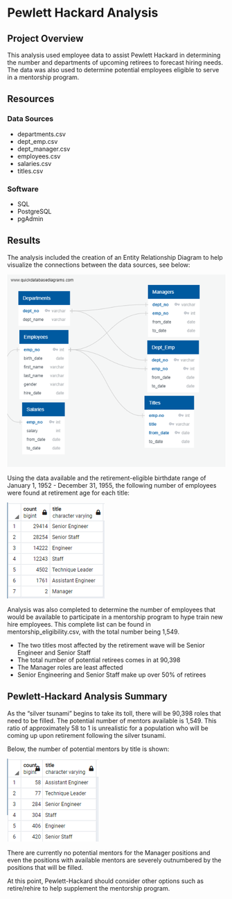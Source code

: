 # Pewlett Hackard Analysis

## Project Overview

This analysis used employee data to assist Pewlett Hackard in determining the number and departments of upcoming retirees to forecast hiring needs. The data was also used to determine potential employees eligible to serve in a mentorship program.

## Resources

### Data Sources 
* departments.csv
* dept_emp.csv
* dept_manager.csv
* employees.csv
* salaries.csv
* titles.csv

### Software 
* SQL
* PostgreSQL
* pgAdmin


## Results

The analysis included the creation of an Entity Relationship Diagram to help visualize the connections between the data sources, see below:

![EmployeeDB.png](EmployeeDB.png)

Using the data available and the retirement-eligible birthdate range of January 1, 1952 - December 31, 1955, the following number of employees were found at retirement age  for each title:

 ![titlle_retire_count.png](title_retire_count.png)

Analysis was also completed to determine the number of employees that would be available to participate in a mentorship program to hype train new hire employees. This complete list can be found in mentorship_eligibility.csv, with the total number being 1,549.

* The two titles most affected by the retirement  wave will be Senior Engineer and Senior Staff
* The total number of potential retirees comes in at 90,398
* The Manager roles are least affected
* Senior Engineering and Senior Staff make up over 50% of retirees

## Pewlett-Hackard Analysis Summary

As the “silver tsunami”  begins to take its toll, there will be 90,398 roles that need to be filled.
The potential number of mentors available is 1,549. This ratio of approximately 58 to 1 is unrealistic for a population who will be coming up upon retirement following the silver tsunami.  

Below, the number of potential mentors by title is shown:

 ![mentor_title_count.png](mentor_title_count.png)

There are currently no potential mentors for the Manager positions and even the positions with available mentors are severely outnumbered by the positions that will be filled.

At this point, Pewlett-Hackard should consider other options such as retire/rehire to help supplement the mentorship program.
